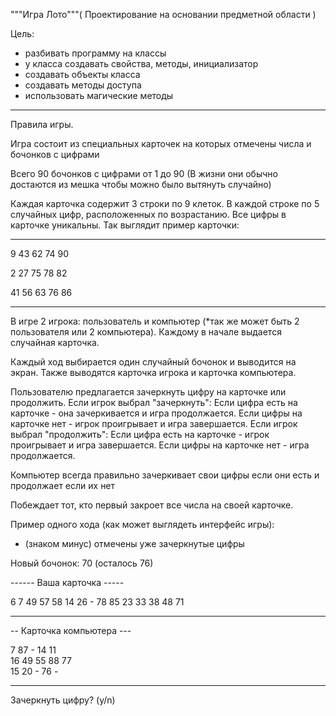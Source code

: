 """Игра Лото"""( Проектирование на основании предметной области )

Цель:

- разбивать программу на классы
- у класса создавать свойства, методы, инициализатор
- создавать объекты класса
- создавать методы доступа
- использовать магические методы

***

Правила игры.

Игра состоит из специальных карточек на которых отмечены числа и бочонков с цифрами

Всего 90 бочонков с цифрами от 1 до 90 (В жизни они обычно достаются из мешка чтобы можно было вытянуть случайно)

Каждая карточка содержит 3 строки по 9 клеток. В каждой строке по 5 случайных цифр, 
расположенных по возрастанию. Все цифры в карточке уникальны. Так выглядит пример карточки:

-------------------------- 

9 43 62          74 90 

2    27    75 78    82

41 56 63     76      86 

--------------------------

В игре 2 игрока: пользователь и компьютер (*так же может быть 2 пользователя или 2 компьютера). 
Каждому в начале выдается случайная карточка. 

Каждый ход выбирается один случайный бочонок и выводится на экран.
Также выводятся карточка игрока и карточка компьютера.

Пользователю предлагается зачеркнуть цифру на карточке или продолжить.
Если игрок выбрал "зачеркнуть":
	Если цифра есть на карточке - она зачеркивается и игра продолжается.
	Если цифры на карточке нет - игрок проигрывает и игра завершается.
Если игрок выбрал "продолжить":
	Если цифра есть на карточке - игрок проигрывает и игра завершается.
	Если цифры на карточке нет - игра продолжается.
    
Компьютер всегда правильно зачеркивает свои цифры если они есть и продолжает если их нет
	
Побеждает тот, кто первый закроет все числа на своей карточке.

Пример одного хода (как может выглядеть интерфейс игры):
- (знаком минус) отмечены уже зачеркнутые цифры

Новый бочонок: 70 (осталось 76)

------ Ваша карточка -----

 6  7          49    57 58
   14 26     -    78    85
23 33    38    48    71   

--------------------------

-- Карточка компьютера ---

7 87     - 14    11      
      16 49    55 88    77    
   15 20     -       76  -

--------------------------
Зачеркнуть цифру? (y/n)
